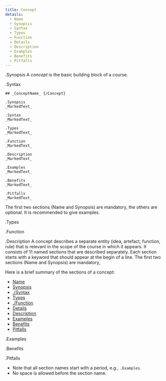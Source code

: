 ```yaml
---
title: Concept
details:
  - Name
  - Synopsis
  - Syntax
  - Types
  - Function
  - Details
  - Description
  - Examples
  - Benefits
  - Pitfalls
---
```


.Synopsis
A _concept_ is the basic building block of a course.

.Syntax

```
## _ConceptName_ {/Concept}
```

```
.Synopsis
_MarkedText_
```

```
.Syntax
_MarkedText_
```

```
.Types
_MarkedText_
```

```
.Function
_MarkedText_
```

```
.Description
_MarkedText_
```

```
.Examples
_MarkedText_
```

```
.Benefits
_MarkedText_
```

```
.Pitfalls
_MarkedText_
```

The first two sections (Name and Synopsis) are mandatory, the others are optional.
It is recommended to give examples.

.Types

.Function

.Description
A concept describes a separate entity (idea, artefact, function, rule) that is relevant in the scope of the course in which it appears.
It consists of 11 named sections that are described separately. 
Each section starts with a keyword that should appear at the begin of a line.
The first two sections (Name and Synopsis) are mandatory,

Here is a brief summary of the sections of a concept:
* [Name](../../Tutor/Concept/Name)
* [Synopsis](../../Tutor/Concept/Synopsis)
* [./Syntax](../../Tutor/Concept/Syntax)
* [Types](../../Tutor/Concept/Types)
* [./Function](../../Tutor/Concept/Function)
* [Details](../../Tutor/Concept/Details)
* [Description](../../Tutor/Concept/Description)
* [Examples](../../Tutor/Concept/Examples)
* [Benefits](../../Tutor/Concept/Benefits)
* [Pitfalls](../../Tutor/Concept/Pitfalls)

.Examples

.Benefits

.Pitfalls

* Note that all section names start with a period, e.g., `.Examples`.
* No space is allowed before the section name.

